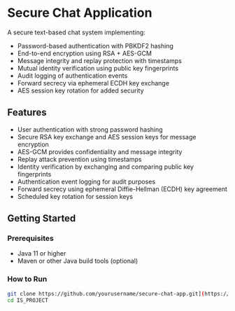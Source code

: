 # Secure Chat Application

A secure text-based chat system implementing:

- Password-based authentication with PBKDF2 hashing
- End-to-end encryption using RSA + AES-GCM
- Message integrity and replay protection with timestamps
- Mutual identity verification using public key fingerprints
- Audit logging of authentication events
- Forward secrecy via ephemeral ECDH key exchange
- AES session key rotation for added security

## Features

- User authentication with strong password hashing
- Secure RSA key exchange and AES session keys for message encryption
- AES-GCM provides confidentiality and message integrity
- Replay attack prevention using timestamps
- Identity verification by exchanging and comparing public key fingerprints
- Authentication event logging for audit purposes
- Forward secrecy using ephemeral Diffie-Hellman (ECDH) key agreement
- Scheduled key rotation for session keys

## Getting Started

### Prerequisites

- Java 11 or higher
- Maven or other Java build tools (optional)

### How to Run

   ```bash
   git clone https://github.com/yourusername/secure-chat-app.git](https://github.com/MalithPramoditha/IS_PROJECT.git
   cd IS_PROJECT
